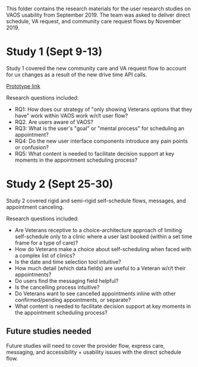 This folder contains the research materials for the user research studies on VAOS usability from September 2019. The team was asked to deliver direct schedule, VA request, and community care request flows by November 2019. 


# Study 1 (Sept 9-13) 
Study 1 covered the new community care and VA request flow to account for ux changes as a result of the new drive time API calls. 

[Prototype link](https://adhoc.invisionapp.com/share/KYTTUL9GU92#/screens/382961718) 

Research questions included:
- RQ1: How does our strategy of "only showing Veterans options that they have" work within VAOS work w/r/t user flow?
- RQ2. Are users aware of VAOS?
- RQ3: What is the user's "goal" or "mental process" for scheduling an appointment?
- RQ4: Do the new user interface components introduce any pain points or confusion?
- RQ5: What content is needed to facilitate decision support at key moments in the appointment scheduling process?

# Study 2 (Sept 25-30) 
Study 2 covered rigid and semi-rigid self-schedule flows, messages, and appointment canceling.

Research questions included:
- Are Veterans receptive to a choice-architecture approach of limiting self-schedule only to a clinic where a user last booked (within a set time frame for a type of care)?
- How do Veterans make a choice about self-scheduling when faced with a complex list of clinics?
- Is the date and time selection tool intuitive?
- How much detail (which data fields) are useful to a Veteran w/r/t their appointments?
- Do users find the messaging field helpful? 
- Is the cancelling process intuitive? 
- Do Veterans want to see cancelled appointments inline with other confirmed/pending appointments, or separate?
- What content is needed to facilitate decision support at key moments in the appointment scheduling process?

## Future studies needed
Future studies will need to cover the provider flow, express care, messaging, and accessibility + usability issues with the direct schedule flow. 
